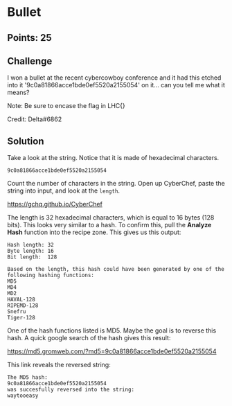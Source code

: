 # Bullet

## Points: 25

## Challenge
I won a bullet at the recent cybercowboy conference and it had this etched into it '9c0a81866acce1bde0ef5520a2155054' on it... can you tell me what it means?

Note: Be sure to encase the flag in LHC{}

Credit: Delta#6862

## Solution
Take a look at the string. Notice that it is made of hexadecimal characters.

`9c0a81866acce1bde0ef5520a2155054`

Count the number of characters in the string. Open up CyberChef, paste the string into input, and look at the `length`. 

https://gchq.github.io/CyberChef

The length is 32 hexadecimal characters, which is equal to 16 bytes (128 bits). This looks very similar to a hash. To confirm this, pull the **Analyze Hash** function into the recipe zone. This gives us this output:

```
Hash length: 32
Byte length: 16
Bit length:  128

Based on the length, this hash could have been generated by one of the following hashing functions:
MD5
MD4
MD2
HAVAL-128
RIPEMD-128
Snefru
Tiger-128
```

One of the hash functions listed is MD5. Maybe the goal is to reverse this hash. A quick google search of the hash gives this result:

https://md5.gromweb.com/?md5=9c0a81866acce1bde0ef5520a2155054


This link reveals the reversed string:
```
The MD5 hash:
9c0a81866acce1bde0ef5520a2155054
was succesfully reversed into the string:
waytooeasy
```